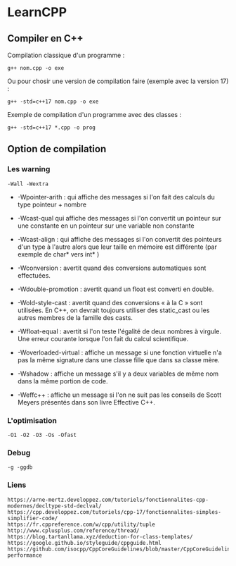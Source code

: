 # LearnCPP

## Compiler en C++
Compilation classique d'un programme :
```
g++ nom.cpp -o exe
```
Ou pour chosir une version de compilation faire (exemple avec la version 17) :
```
g++ -std=c++17 nom.cpp -o exe
```
    
Exemple de compilation d'un programme avec des classes :   
```
g++ -std=c++17 *.cpp -o prog
```

## Option de compilation
### Les warning
```
-Wall -Wextra
```

+ -Wpointer-arith : qui affiche des messages si l'on fait des calculs du type pointeur + nombre   
+ -Wcast-qual qui affiche des messages si l'on convertit un pointeur sur une constante en un pointeur sur une variable non constante   
+ -Wcast-align : qui affiche des messages si l'on convertit des pointeurs d'un type à l'autre alors que leur taille en mémoire est différente (par exemple de char* vers int* )   
   
+ -Wconversion : avertit quand des conversions automatiques sont effectuées.   
+ -Wdouble-promotion : avertit quand un float est converti en double.   
+ -Wold-style-cast : avertit quand des conversions « à la C » sont utilisées. En C++, on devrait toujours utiliser des static_cast ou les autres membres de la famille des casts.   
    
+ -Wfloat-equal : avertit si l'on teste l'égalité de deux nombres à virgule. Une erreur courante lorsque l'on fait du calcul scientifique.   
+ -Woverloaded-virtual : affiche un message si une fonction virtuelle n'a pas la même signature dans une classe fille que dans sa classe mère.   
+ -Wshadow : affiche un message s'il y a deux variables de même nom dans la même portion de code.    
+ -Weffc++ : affiche un message si l'on ne suit pas les conseils de Scott Meyers présentés dans son livre Effective C++.   
    
### L'optimisation
```
-O1 -O2 -O3 -Os -Ofast
```

### Debug
```
-g -ggdb
```

### Liens
```
https://arne-mertz.developpez.com/tutoriels/fonctionnalites-cpp-modernes/decltype-std-declval/
https://cpp.developpez.com/tutoriels/cpp-17/fonctionnalites-simples-simplifier-code/
https://fr.cppreference.com/w/cpp/utility/tuple
http://www.cplusplus.com/reference/thread/
https://blog.tartanllama.xyz/deduction-for-class-templates/
https://google.github.io/styleguide/cppguide.html
https://github.com/isocpp/CppCoreGuidelines/blob/master/CppCoreGuidelines.md#S-performance
```
